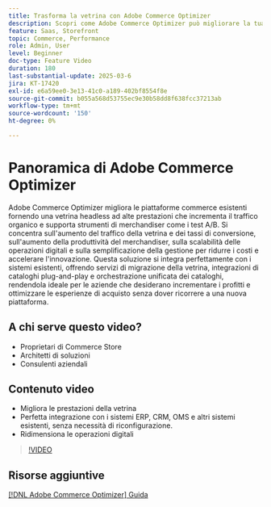 ```yaml
---
title: Trasforma la vetrina con Adobe Commerce Optimizer
description: Scopri come Adobe Commerce Optimizer può migliorare la tua vetrina con prestazioni elevate, traffico aumentato e integrazione perfetta.
feature: Saas, Storefront
topic: Commerce, Performance
role: Admin, User
level: Beginner
doc-type: Feature Video
duration: 180
last-substantial-update: 2025-03-6
jira: KT-17420
exl-id: e6a59ee0-3e13-41c0-a189-402bf8554f8e
source-git-commit: b055a568d53755ec9e30b58dd8f638fcc37213ab
workflow-type: tm+mt
source-wordcount: '150'
ht-degree: 0%

---
```


# Panoramica di Adobe Commerce Optimizer

Adobe Commerce Optimizer migliora le piattaforme commerce esistenti fornendo una vetrina headless ad alte prestazioni che incrementa il traffico organico e supporta strumenti di merchandiser come i test A/B. Si concentra sull&#39;aumento del traffico della vetrina e dei tassi di conversione, sull&#39;aumento della produttività del merchandiser, sulla scalabilità delle operazioni digitali e sulla semplificazione della gestione per ridurre i costi e accelerare l&#39;innovazione. Questa soluzione si integra perfettamente con i sistemi esistenti, offrendo servizi di migrazione della vetrina, integrazioni di cataloghi plug-and-play e orchestrazione unificata dei cataloghi, rendendola ideale per le aziende che desiderano incrementare i profitti e ottimizzare le esperienze di acquisto senza dover ricorrere a una nuova piattaforma.

## A chi serve questo video?

* Proprietari di Commerce Store
* Architetti di soluzioni
* Consulenti aziendali

## Contenuto video

* Migliora le prestazioni della vetrina
* Perfetta integrazione con i sistemi ERP, CRM, OMS e altri sistemi esistenti, senza necessità di riconfigurazione.
* Ridimensiona le operazioni digitali

>[!VIDEO](https://video.tv.adobe.com/v/3450226?learn=on)

## Risorse aggiuntive

[[!DNL Adobe Commerce Optimizer] Guida](https://experienceleague.adobe.com/it/docs/commerce/optimizer/overview)
